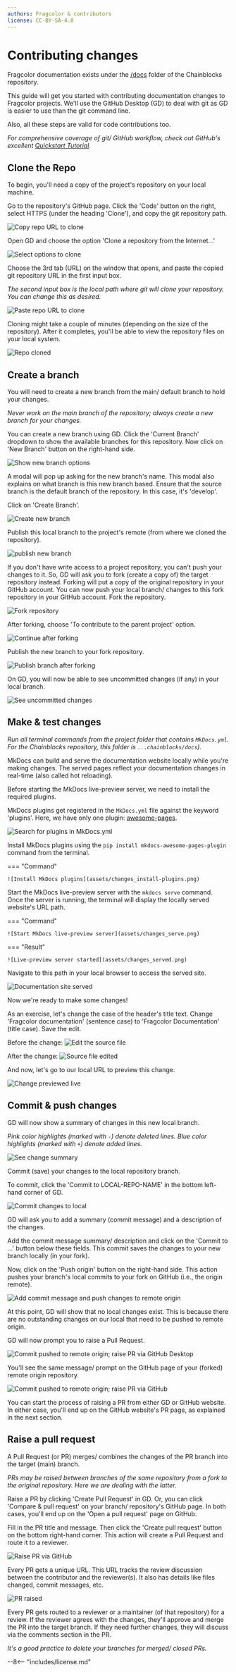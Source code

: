 ```yaml
---
authors: Fragcolor & contributors
license: CC-BY-SA-4.0
---
```


# Contributing changes

Fragcolor documentation exists under the [/docs](https://github.com/fragcolor-xyz/chainblocks/tree/devel/docs) folder of the Chainblocks repository.

This guide will get you started with contributing documentation changes to Fragcolor projects. We'll use the GitHub Desktop (GD) to deal with git as GD is easier to use than the git command line.

Also, all these steps are valid for code contributions too.

*For comprehensive coverage of git/ GitHub workflow, check out GitHub's excellent [Quickstart Tutorial](https://docs.github.com/en/get-started/quickstart/hello-world).*

## Clone the Repo

To begin, you'll need a copy of the project's repository on your local machine.

Go to the repository's GitHub page. Click the 'Code' button on the right, select HTTPS (under the heading 'Clone'), and copy the git repository path.

![Copy repo URL to clone](assets/contrib_clone-copy.png)

Open GD and choose the option 'Clone a repository from the Internet...'

![Select options to clone](assets/contrib_clone-gd.png)

Choose the 3rd tab (URL) on the window that opens, and paste the copied git repository URL in the first input box.

*The second input box is the local path where git will clone your repository. You can change this as desired.*

![Paste repo URL to clone](assets/contrib_clone-paste.png)

Cloning might take a couple of minutes (depending on the size of the repository). After it completes, you'll be able to view the repository files on your local system.

![Repo cloned](assets/contrib_clone-done.png)

## Create a branch

You will need to create a new branch from the main/ default branch to hold your changes.

*Never work on the main branch of the repository; always create a new branch for your changes.*

You can create a new branch using GD. Click the 'Current Branch' dropdown to show the available branches for this repository. Now click on 'New Branch' button on the right-hand side.

![Show new branch options](assets/contrib_branch-start.png) 

A modal will pop up asking for the new branch's name. This modal also explains on what branch is this new branch based. Ensure that the source branch is the default branch of the repository. In this case, it's 'develop'.

Click on 'Create Branch'.

![Create new branch](assets/contrib_branch-name.png)

Publish this local branch to the project's remote (from where we cloned the repository).

![publish new branch](assets/contrib_branch-pub.png)

If you don't have write access to a project repository, you can't push your changes to it. So, GD will ask you to fork (create a copy of) the target repository instead. Forking will put a copy of the original repository in your GitHub account. You can now push your local branch/ changes to this fork repository in your GitHub account.
Fork the repository.

![Fork repository](assets/contrib_branch-fork.png)

After forking, choose 'To contribute to the parent project' option.

![Continue after forking](assets/contrib_branch-fork-1.png)

Publish the new branch to your fork repository.

![Publish branch after forking](assets/contrib_branch-pub-1.png)

On GD, you will now be able to see uncommitted changes (if any) in your local branch.

![See uncommitted changes](assets/contrib_commit-ready.png)

## Make & test changes 

*Run all terminal commands from the project folder that contains `MkDocs.yml`. For the Chainblocks repository, this folder is `...chainblocks/docs`).*

MkDocs can build and serve the documentation website locally while you're making changes. The served pages reflect your documentation changes in real-time (also called hot reloading).

Before starting the MkDocs live-preview server, we need to install the required plugins.

MkDocs plugins get registered in the `MkDocs.yml` file against the keyword 'plugins'. Here, we have only one plugin: [awesome-pages](https://github.com/lukasgeiter/mkdocs-awesome-pages-plugin).

![Search for plugins in MkDocs.yml](assets/changes_find-plugins.png)

Install MkDocs plugins using the `pip install mkdocs-awesome-pages-plugin` command from the terminal.

=== "Command"

    ![Install MkDocs plugins](assets/changes_install-plugins.png)

Start the MkDocs live-preview server with the `mkdocs serve` command. Once the server is running, the terminal will display the locally served website's URL path.

=== "Command"

    ![Start MkDocs live-preview server](assets/changes_serve.png)

=== "Result"

    ![Live-preview server started](assets/changes_served.png)

Navigate to this path in your local browser to access the served site.

![Documentation site served](assets/changes_site.png)

Now we're ready to make some changes!

As an exercise, let's change the case of the header's title text. Change 'Fragcolor documentation' (sentence case) to 'Fragcolor Documentation' (title case). Save the edit.

Before the change:
![Edit the source file](assets/changes_change.png)

After the change:
![Source file edited](assets/changes_changed.png)

And now, let's go to our local URL to preview this change.

![Change previewed live](assets/changes_previewed.png)

## Commit & push changes

GD will now show a summary of changes in this new local branch.

*Pink color highlights (marked with `-`) denote deleted lines. Blue color highlights (marked with `+`) denote added lines.*

![See change summary](assets/commit-push_changes.png)

Commit (save) your changes to the local repository branch.

To commit, click the 'Commit to LOCAL-REPO-NAME' in the bottom left-hand corner of GD.

![Commit changes to local](assets/commit-push_commit.png)

GD will ask you to add a summary (commit message) and a description of the changes.

Add the commit message summary/ description and click on the 'Commit to ...' button below these fields. This commit saves the changes to your new branch locally (in your fork).

Now, click on the 'Push origin' button on the right-hand side. This action pushes your branch's local commits to your fork on GitHub (i.e., the origin remote).

![Add commit message and push changes to remote origin](assets/commit-push_push.png)

At this point, GD will show that no local changes exist. This is because there are no outstanding changes on our local that need to be pushed to remote origin.

GD will now prompt you to raise a Pull Request.

![Commit pushed to remote origin; raise PR via GitHub Desktop](assets/commit-push_pushed-gd.png)

You'll see the same message/ prompt on the GitHub page of your (forked) remote origin repository.

![Commit pushed to remote origin; raise PR via GitHub](assets/commit-push_pushed-github.png)

You can start the process of raising a PR from either GD or GitHub website. In either case, you'll end up on the GitHub website's PR page, as explained in the next section.

## Raise a pull request

A Pull Request (or PR) merges/ combines the changes of the PR branch into the target (main) branch.

*PRs may be raised between branches of the same repository from a fork to the original repository. Here we are dealing with the latter.*

Raise a PR by clicking 'Create Pull Request' in GD. Or, you can click 'Compare & pull request' on your branch/ repository's GitHub page. In both cases, you'll end up on the 'Open a pull request' page on GitHub.

Fill in the PR title and message. Then click the 'Create pull request' button on the bottom right-hand corner. This action will create a Pull Request and route it to a reviewer.

![Raise PR via GitHub](assets/pr_raise.png)

Every PR gets a unique URL. This URL tracks the review discussion between the contributor and the reviewer(s). It also has details like files changed, commit messages, etc.

![PR raised](assets/pr_raised.png)

Every PR gets routed to a reviewer or a maintainer (of that repository) for a review. If the reviewer agrees with the changes, they'll approve and merge the PR into the target branch. If they need further changes, they will discuss via the comments section in the PR.

*It's a good practice to delete your branches for merged/ closed PRs.*


--8<-- "includes/license.md"
